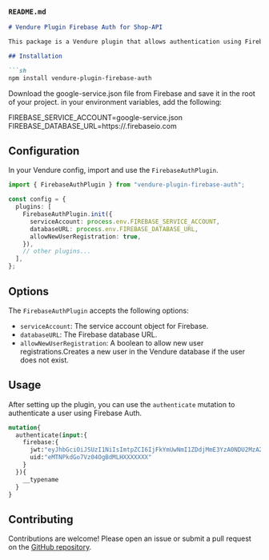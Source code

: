### `README.md`

```md
# Vendure Plugin Firebase Auth for Shop-API

This package is a Vendure plugin that allows authentication using Firebase Auth.

## Installation

```sh
npm install vendure-plugin-firebase-auth
```
Download the google-service.json file from Firebase and save it in the root of your project.
in your environment variables, add the following:

FIREBASE_SERVICE_ACCOUNT=google-service.json
FIREBASE_DATABASE_URL=https://<project-id>.firebaseio.com

## Configuration

In your Vendure config, import and use the `FirebaseAuthPlugin`.

```ts
import { FirebaseAuthPlugin } from "vendure-plugin-firebase-auth";

const config = {
  plugins: [
    FirebaseAuthPlugin.init({
      serviceAccount: process.env.FIREBASE_SERVICE_ACCOUNT,
      databaseURL: process.env.FIREBASE_DATABASE_URL,
      allowNewUserRegistration: true,
    }),
    // other plugins...
  ],
};
```

## Options

The `FirebaseAuthPlugin` accepts the following options:

- `serviceAccount`: The service account object for Firebase.
- `databaseURL`: The Firebase database URL.
- `allowNewUserRegistration`: A boolean to allow new user registrations.Creates a new user in the Vendure database if the user does not exist.


## Usage

After setting up the plugin, you can use the `authenticate` mutation to authenticate a user using Firebase Auth.

```graphql
mutation{
  authenticate(input:{
    firebase:{
      jwt:"eyJhbGciOiJSUzI1NiIsImtpZCI6IjFkYmUwNmI1ZDdjMmE3YzA0NDU2MzA2MWZmMGZlYTM3NzQwYjg2YmMiLCJ0eXAiOiJKV1QifQ.eyJwcm92aWRlcl9pZCI6ImFub255bW91cyIsImlzcyI6Imh0dHBzOi8vc2VjdXJldG9rZW4uZ29vZ2xlLmNvbS96aWt6YWt6aWt6YWt3dGYiLCJhdWQiOiJ6aWt6YWt6aWt6YWt3dGYiLCJhdXRoX3RpbWUiOjE3MjI0MzYyMTcsInVzZXJfaWQiOiJlTVROUGtkR283VnowNE9nQmRNTEhDTjhmQUcyIiwic3ViIjoiZU1UTlBrZEdvN1Z6MDRPZ0JkTUxIQ044ZkFHMiIsImlhdCI6MTcyMjQzNjIxNywiZXhwIjoxNzIyNDM5ODE3LCJmaXJlYmFzZSI6eyJpZGVudGl0aWVzIjp7fSwic2lnbl9pbl9wcm92aWRlciI6ImFub255bW91cyJ9fQ.sumcW-_NnWCsX_l7i17TfOA5MC-b30JbYhEysAwX6p7J_ljPXIMDNQPLmoCbu75srLWqzMhpfIoCYyctEVFSYFsRyJnRUt5pjOAAE86LuAam_9-8iWraQUQgtIjG09PGOe5d4BoKhMP6R9e06A6K74Sg98lda8QwVYWxHUD9lrvBglO3y5r-LC-hnqhLXx3GO4f9lmhoBCxQ4AuZ-gp4-5JUQwtmbxRZdCQT4tWm5T4-flLvFP_Vbjhy369KIH9aMNgpuFXM2g88Qfxu277Lb7gwv4ObjZu6MeUEMpLQo49S0Jfx64lTwmDJmuqUvxiD_Ck0yvY9n_123456789OQPR",
      uid:"eMTNPkdGo7Vz04OgBdMLHXXXXXXX"
    }
  }){
    __typename
  }
}
```
## Contributing

Contributions are welcome! Please open an issue or submit a pull request on the [GitHub repository](https://github.com/arrrrny/vendure-plugin-firebase-auth).
